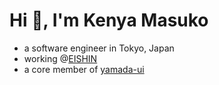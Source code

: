 <h1>Hi 👋, I'm Kenya Masuko</h1>
<ul>
  <li>a software engineer in Tokyo, Japan</li>
  <li>working @<a href="https://ei-shin.com/">EISHIN</a></li>
  <li>a core member of <a href="https://github.com/hirotomoyamada/yamada-ui">yamada-ui</a></li>
</ul>
